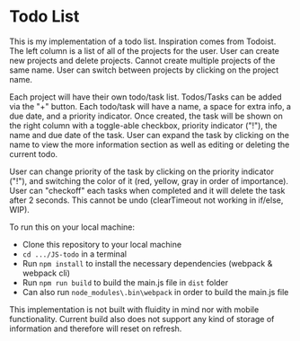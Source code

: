 # Todo List

This is my implementation of a todo list. Inspiration comes from Todoist. The left column is a list of all of the projects for the user. User can create new projects and delete projects. Cannot create multiple projects of the same name. User can switch between projects by clicking on the project name. 

Each project will have their own todo/task list. Todos/Tasks can be added via the "+" button. Each todo/task will have a name, a space for extra info, a due date, and a priority indicator. Once created, the task will be shown on the right column with a toggle-able checkbox, priority indicator ("!"), the name and due date of the task. User can expand the task by clicking on the name to view the more information section as well as editing or deleting the current todo.

User can change priority of the task by clicking on the priority indicator ("!"), and switching the color of it (red, yellow, gray in order of importance). User can "checkoff" each tasks when completed and it will delete the task after 2 seconds. This cannot be undo (clearTimeout not working in if/else, WIP).

To run this on your local machine:
- Clone this repository to your local machine
- `cd .../JS-todo` in a terminal
- Run `npm install` to install the necessary dependencies (webpack & webpack cli)
- Run `npm run build` to build the main.js file in `dist` folder
- Can also run `node_modules\.bin\webpack` in order to build the main.js file

This implementation is not built with fluidity in mind nor with mobile functionality. Current build also does not support any kind of storage of information and therefore will reset on refresh. 

